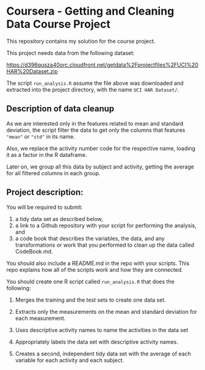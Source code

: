 # Coursera - Getting and Cleaning Data Course Project

This repository contains my solution for the course project.

This project needs data from the following dataset:

https://d396qusza40orc.cloudfront.net/getdata%2Fprojectfiles%2FUCI%20HAR%20Dataset.zip

The script `run_analysis.R` assume the file above was downloaded and extracted into
the project directory, with the name `UCI HAR Dataset/`.


## Description of data cleanup

As we are interested only in the features related to mean and standard deviation, the
script filter the data to get only the columns that features `"mean"` or `"std"` in its name.

Also, we replace the activity number code for the respective name, loading it as a factor
in the R dataframe.

Later on, we group all this data by subject and activity, getting the average for all
filtered columns in each group.


## Project description:

You will be required to submit:

1) a tidy data set as described below,
2) a link to a Github repository with your script for performing the analysis, and
3) a code book that describes the variables, the data, and any transformations or work that you performed to clean up the data called CodeBook.md.

You should also include a README.md in the repo with your scripts. This repo explains how all of the scripts work and how they are connected. 


You should create one R script called `run_analysis.R` that does the following:

1. Merges the training and the test sets to create one data set.

2. Extracts only the measurements on the mean and standard deviation for each measurement. 

3. Uses descriptive activity names to name the activities in the data set

4. Appropriately labels the data set with descriptive activity names. 

5. Creates a second, independent tidy data set with the average of each variable for each activity and each subject. 

